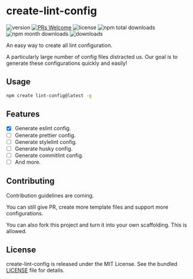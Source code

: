 # create-lint-config
![version](https://img.shields.io/npm/v/create-lint-config)
[![PRs Welcome](https://img.shields.io/badge/PRs-welcome-brightgreen.svg)](https://github.com/liruifengv/create-lint-config/pulls)
![license](https://img.shields.io/npm/l/create-lint-config)
![npm total downloads](https://img.shields.io/npm/dt/create-lint-config.svg)
![npm month downloads](https://img.shields.io/npm/dm/create-lint-config.svg)
![downloads](https://img.shields.io/npm/dw/create-lint-config)

An easy way to create all lint configuration.

A particularly large number of config files distracted us. Our goal is to generate these configurations quickly and easily!
## Usage

```bash
npm create lint-config@latest -g
```
## Features

- [x] Generate eslint config.
- [ ] Generate prettier config.
- [ ] Generate stylelint config.
- [ ] Generate husky config.
- [ ] Generate commitlint config.
- [ ] And more.

## Contributing
Contribution guidelines are coming.

You can still give PR, create more template files and support more configurations.

You can also fork this project and turn it into your own scaffolding. This is allowed.

## License

create-lint-config is released under the MIT License. See the bundled
[LICENSE](./LICENSE) file for details.

